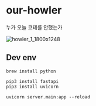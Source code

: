 # our-howler
누가 오늘 코테를 안했는가

![howler_1_1800x1248](https://github.com/Giggle-projects/cote-howler/assets/46060746/4a2c7c97-4621-4e74-aa12-fb558334a6bd)


## Dev env

```
brew install python

pip3 install fastapi 
pip3 install uvicorn 

uvicorn server.main:app --reload 
```
